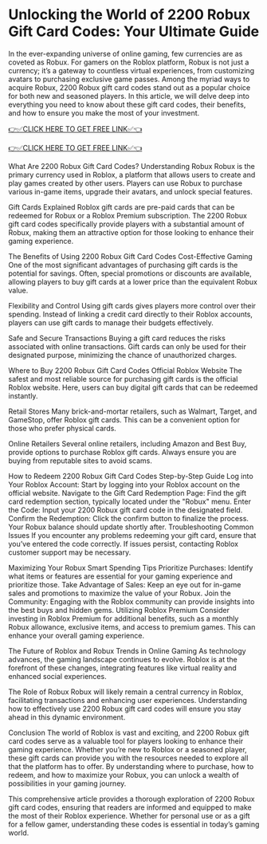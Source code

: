 # Unlocking the World of 2200 Robux Gift Card Codes: Your Ultimate Guide

In the ever-expanding universe of online gaming, few currencies are as coveted as Robux. For gamers on the Roblox platform, Robux is not just a currency; it’s a gateway to countless virtual experiences, from customizing avatars to purchasing exclusive game passes. Among the myriad ways to acquire Robux, 2200 Robux gift card codes stand out as a popular choice for both new and seasoned players. In this article, we will delve deep into everything you need to know about these gift card codes, their benefits, and how to ensure you make the most of your investment.

[👉✅CLICK HERE TO GET FREE LINK✅👈](https://freesingup.online/allgiftcards/)

[👉✅CLICK HERE TO GET FREE LINK✅👈](https://freesingup.online/allgiftcards/)

What Are 2200 Robux Gift Card Codes?
Understanding Robux
Robux is the primary currency used in Roblox, a platform that allows users to create and play games created by other users. Players can use Robux to purchase various in-game items, upgrade their avatars, and unlock special features.

Gift Cards Explained
Roblox gift cards are pre-paid cards that can be redeemed for Robux or a Roblox Premium subscription. The 2200 Robux gift card codes specifically provide players with a substantial amount of Robux, making them an attractive option for those looking to enhance their gaming experience.

The Benefits of Using 2200 Robux Gift Card Codes
Cost-Effective Gaming
One of the most significant advantages of purchasing gift cards is the potential for savings. Often, special promotions or discounts are available, allowing players to buy gift cards at a lower price than the equivalent Robux value.

Flexibility and Control
Using gift cards gives players more control over their spending. Instead of linking a credit card directly to their Roblox accounts, players can use gift cards to manage their budgets effectively.

Safe and Secure Transactions
Buying a gift card reduces the risks associated with online transactions. Gift cards can only be used for their designated purpose, minimizing the chance of unauthorized charges.

Where to Buy 2200 Robux Gift Card Codes
Official Roblox Website
The safest and most reliable source for purchasing gift cards is the official Roblox website. Here, users can buy digital gift cards that can be redeemed instantly.

Retail Stores
Many brick-and-mortar retailers, such as Walmart, Target, and GameStop, offer Roblox gift cards. This can be a convenient option for those who prefer physical cards.

Online Retailers
Several online retailers, including Amazon and Best Buy, provide options to purchase Roblox gift cards. Always ensure you are buying from reputable sites to avoid scams.

How to Redeem 2200 Robux Gift Card Codes
Step-by-Step Guide
Log into Your Roblox Account: Start by logging into your Roblox account on the official website.
Navigate to the Gift Card Redemption Page: Find the gift card redemption section, typically located under the "Robux" menu.
Enter the Code: Input your 2200 Robux gift card code in the designated field.
Confirm the Redemption: Click the confirm button to finalize the process. Your Robux balance should update shortly after.
Troubleshooting Common Issues
If you encounter any problems redeeming your gift card, ensure that you’ve entered the code correctly. If issues persist, contacting Roblox customer support may be necessary.

Maximizing Your Robux
Smart Spending Tips
Prioritize Purchases: Identify what items or features are essential for your gaming experience and prioritize those.
Take Advantage of Sales: Keep an eye out for in-game sales and promotions to maximize the value of your Robux.
Join the Community: Engaging with the Roblox community can provide insights into the best buys and hidden gems.
Utilizing Roblox Premium
Consider investing in Roblox Premium for additional benefits, such as a monthly Robux allowance, exclusive items, and access to premium games. This can enhance your overall gaming experience.

The Future of Roblox and Robux
Trends in Online Gaming
As technology advances, the gaming landscape continues to evolve. Roblox is at the forefront of these changes, integrating features like virtual reality and enhanced social experiences.

The Role of Robux
Robux will likely remain a central currency in Roblox, facilitating transactions and enhancing user experiences. Understanding how to effectively use 2200 Robux gift card codes will ensure you stay ahead in this dynamic environment.

Conclusion
The world of Roblox is vast and exciting, and 2200 Robux gift card codes serve as a valuable tool for players looking to enhance their gaming experience. Whether you’re new to Roblox or a seasoned player, these gift cards can provide you with the resources needed to explore all that the platform has to offer. By understanding where to purchase, how to redeem, and how to maximize your Robux, you can unlock a wealth of possibilities in your gaming journey.

This comprehensive article provides a thorough exploration of 2200 Robux gift card codes, ensuring that readers are informed and equipped to make the most of their Roblox experience. Whether for personal use or as a gift for a fellow gamer, understanding these codes is essential in today’s gaming world.
